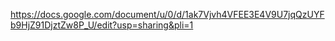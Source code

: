 https://docs.google.com/document/u/0/d/1ak7Vjvh4VFEE3E4V9U7jqQzUYFb9HjZ91DjztZw8P_U/edit?usp=sharing&pli=1
